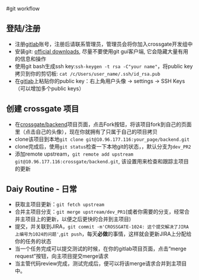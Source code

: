 #git workflow

## 登陆/注册
* 注册[gitlab](http://10.96.177.116)账号，注册后请联系管理员，管理员会将你加入crossgate开发组中
* 安装git: [official downloads](https://git-scm.com/downloads), 尽量不要使用git gui客户端, 它会隐藏大量有用的信息和操作
* 使用git bash生成ssh key:`ssh-keygen -t rsa -C"your name"`，将public key拷贝到你的剪切板: `cat /c/Users/user_name/.ssh/id_rsa.pub`
* 在[gitlab](http://10.96.177.116)上粘贴你的public key：右上角用户头像 -> settings -> SSH Keys （可以增加多个public keys）

## 创建 crossgate 项目
* 在[crossgate/backend](http://10.96.177.116/crossgate/backend)项目页面，点击Fork按钮，将该项目fork到自己的页面里（点击自己的头像），现在你就拥有了只属于自己的项目拷贝
* clone该项目到本地`git clone git@10.96.177.116:your_page/backend.git`
* clone完成后，使用`git status`检查一下本地git的状态，，默认分支为`dev_PR2`
* 添加remote upstream，`git remote add upstream git@10.96.177.116:crossgate/backend.git`, 该设置用来检查和跟踪主项目的更新

## Daiy Routine - 日常
* 获取主项目更新：`git fetch upstream`
* 合并主项目分支：`git merge upstream/dev_PR1`(或者你需要的分支，经常合并主项目上的更新，以便之后更快的合并到主项目)
* 提交，并关联到JIRA，`git commit -m'CROSSGATE-1024: 这个提交解决了JIRA上编号为1024的问题'`,`git push`，每天**必做**的事情，这样就会更新JIRA上分配给你的任务的状态
* 当一个任务完成可以提交测试的时候，在你的gitlab项目页面，点击“merge request”按钮，向主项目提交merge请求
* 当主管代码review完成，测试完成后，便可以将该merge请求合并到主项目中。

